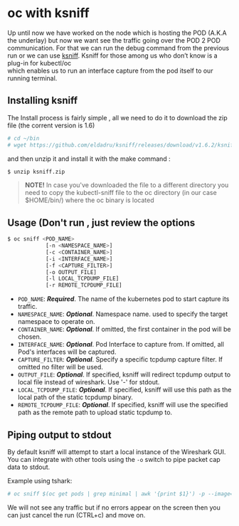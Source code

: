 # oc with ksniff
Up until now we have worked on the node which is hosting the POD (A.K.A the underlay) 
but now we want see the traffic going over the POD 2 POD communication. 
For that we can run the debug command from the previous run or we can use [ksniff](https://github.com/eldadru/ksniff).
Ksniff for those among us who don’t know is a plug-in for kubectl/oc  
which enables us to run an interface capture from the pod itself to our running terminal.


## Installing ksniff
The Install process is fairly simple , all we need to do it to download the zip file (the corrent version is 1.6)

```bash
# cd ~/bin
# wget https://github.com/eldadru/ksniff/releases/download/v1.6.2/ksniff.zip
```

and then unzip it and install it with the make command :
```bash
$ unzip ksniff.zip
```
> **NOTE!** In case you've downloaded the file to a different directory you need to copy the kubectl-sniff file to the oc directory 
(in our case $HOME/bin/) where the oc binary is located

## Usage (Don't run , just review the options

```bash
$ oc sniff <POD_NAME> 
            [-n <NAMESPACE_NAME>] 
            [-c <CONTAINER_NAME>] 
            [-i <INTERFACE_NAME>] 
            [-f <CAPTURE_FILTER>] 
            [-o OUTPUT_FILE] 
            [-l LOCAL_TCPDUMP_FILE] 
            [-r REMOTE_TCPDUMP_FILE]
```

* `POD_NAME`: **_Required_**. The name of the kubernetes pod to start capture its traffic.
* `NAMESPACE_NAME`: **_Optional_**. Namespace name. used to specify the target namespace to operate on.
* `CONTAINER_NAME`: **_Optional_**. If omitted, the first container in the pod will be chosen.
* `INTERFACE_NAME`: **_Optional_**. Pod Interface to capture from. If omitted, all Pod's interfaces will be captured.
* `CAPTURE_FILTER`: **_Optional_**. Specify a specific tcpdump capture filter. If omitted no filter will be used.
* `OUTPUT_FILE`: **_Optional_**. If specified, ksniff will redirect tcpdump output to local file instead of wireshark. Use '-' for stdout.
* `LOCAL_TCPDUMP_FILE`: **_Optional_**. If specified, ksniff will use this path as the local path of the static tcpdump binary.
* `REMOTE_TCPDUMP_FILE`: **_Optional_**. If specified, ksniff will use the specified path as the remote path to upload static tcpdump to.

## Piping output to stdout

By default ksniff will attempt to start a local instance of the Wireshark GUI. You can integrate with other tools using the `-o` switch to pipe packet cap data to stdout.

Example using tshark:

```bash
# oc sniff $(oc get pods | grep minimal | awk '{print $1}') -p --image=$REGISTRY/admin-tools -o - | tshark -r -
```
We will not see any traffic but if no errors appear on the screen then you can just cancel the run (CTRL+c) and move on.

